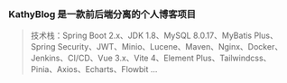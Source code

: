 ### KathyBlog 是一款前后端分离的个人博客项目

> 技术栈：Spring Boot 2.x、JDK 1.8、MySQL 8.0.17、MyBatis Plus、Spring Security、JWT、Minio、Lucene、Maven、Nginx、Docker、Jenkins、CI/CD、Vue 3.x、Vite 4、Element Plus、Tailwindcss、Pinia、Axios、Echarts、Flowbit ... 
